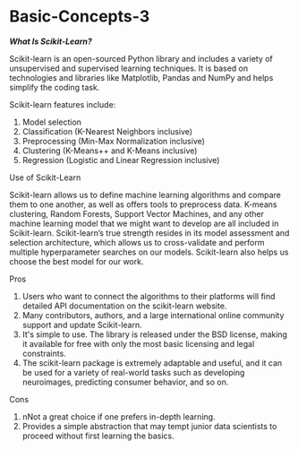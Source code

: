 # Basic-Concepts-3
**_What Is Scikit-Learn?_**

Scikit-learn is an open-sourced Python library and includes a variety of unsupervised and supervised learning techniques. It is based on technologies and libraries like Matplotlib, Pandas and NumPy and helps simplify the coding task.

Scikit-learn features include:
1) Model selection
2) Classification (K-Nearest Neighbors inclusive)
3) Preprocessing (Min-Max Normalization inclusive)
4) Clustering (K-Means++ and K-Means inclusive)
5) Regression (Logistic and Linear Regression inclusive)

Use of Scikit-Learn

Scikit-learn allows us to define machine learning algorithms and compare them to one another, as well as offers tools to preprocess data. K-means clustering, Random Forests, Support Vector Machines, and any other machine learning model that we might want to develop are all included in Scikit-learn.
Scikit-learn’s true strength resides in its model assessment and selection architecture, which allows us to cross-validate and perform multiple hyperparameter searches on our models. Scikit-learn also helps us choose the best model for our work.

Pros
1) Users who want to connect the algorithms to their platforms will find detailed API documentation on the scikit-learn website.
2) Many contributors, authors, and a large international online community support and update Scikit-learn.
3) It's simple to use. The library is released under the BSD license, making it available for free with only the most basic licensing and legal          constraints.
4) The scikit-learn package is extremely adaptable and useful, and it can be used for a variety of real-world tasks such as developing neuroimages, predicting consumer behavior, and so on.

Cons
1) nNot a great choice if one prefers in-depth learning.
2) Provides a simple abstraction that may tempt junior data scientists to proceed without first learning the basics.
